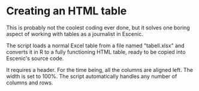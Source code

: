 Creating an HTML table
======================

This is probably not the coolest coding ever done, but it solves one boring aspect of working with tables as a journalist in Escenic.

The script loads a normal Excel table from a file named "tabell.xlsx" and converts it in R to a fully functioning HTML table, ready to be copied into Escenic's source code.

It requires a header. For the time being, all the columns are aligned left.
The width is set to 100%.
The script automatically handles any number of columns and rows.